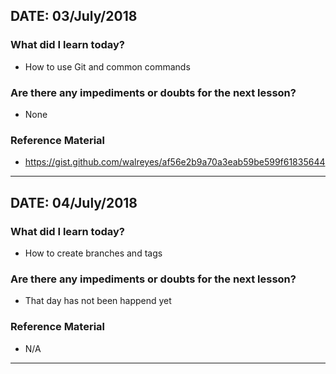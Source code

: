 ##  DATE: 03/July/2018

### What did I learn today?
*   How to use Git and common commands

### Are there any impediments or doubts for the next lesson?
*   None

### Reference Material
*   https://gist.github.com/walreyes/af56e2b9a70a3eab59be599f61835644
___

##  DATE: 04/July/2018

### What did I learn today?
*   How to create branches and tags

### Are there any impediments or doubts for the next lesson?
*   That day has not been happend yet

### Reference Material
*   N/A
___
